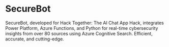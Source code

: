 # SecureBot
SecureBot, developed for Hack Together: The AI Chat App Hack, integrates Power Platform, Azure Functions, and Python for real-time cybersecurity insights from over 80 sources using Azure Cognitive Search. Efficient, accurate, and cutting-edge.
